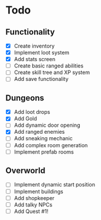 # Todo

## Functionality

- [x] Create inventory
- [x] Implement loot system
- [x] Add stats screen
- [ ] Create basic ranged abilities
- [ ] Create skill tree and XP system
- [ ] Add save functionality

## Dungeons

- [x] Add loot drops
- [x] Add Gold
- [ ] Add dynamic door opening
- [x] Add ranged enemies
- [ ] Add sneaking mechanic
- [ ] Add complex room generation
- [ ] Implement prefab rooms

## Overworld

- [ ] Implement dynamic start position
- [ ] Implement buildings
- [ ] Add shopkeeper
- [ ] Add talky NPCs
- [ ] Add Quest #1!